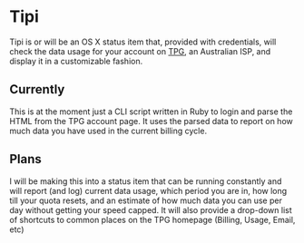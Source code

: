 # Tipi

Tipi is or will be an OS X status item that, provided with credentials, will check the data usage for your account on [TPG](http://www.tpg.com.au), an Australian ISP, and display it in a customizable fashion. 

## Currently

This is at the moment just a CLI script written in Ruby to login and parse the HTML from the TPG account page. It uses the parsed data to report on how much data you have used in the current billing cycle.

## Plans

I will be making this into a status item that can be running constantly and will report (and log) current data usage, which period you are in, how long till your quota resets, and an estimate of how much data you can use per day without getting your speed capped. It will also provide a drop-down list of shortcuts to common places on the TPG homepage (Billing, Usage, Email, etc)